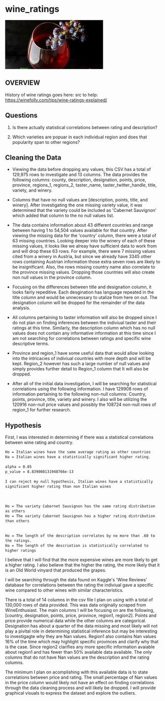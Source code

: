 # wine_ratings

![picture](images/vino.jpeg)

## OVERVIEW

History of wine ratings goes here: 
src to help: https://winefolly.com/tips/wine-ratings-explained/


## Questions
1. Is there actually statistical correlations between rating and description?

2. Which varieties are popuar in each individual region and does that popularity span to other regions?

## Cleaning the Data
* Viewing the data before dropping any values, this CSV has a total of 129,975 rows to investigate and 13 columns. The data provides the following columns: county, description, designation, points, price, province, regions_1, regions_2, taster_name, taster_twitter_handle, title, variety, and winery. 

* Columns that have no null values are [description, points, title, and winery]. After investigating the one missing variety value, it was determined that the variety could be included as 'Cabernet Sauvignon' which added that column to the no null values list. 

* The data contains information about 43 different countries and range between having 1 to 54,504 values available for that country. After viewing the missing data for the 'country' column, there were a total of 63 missing countries. Looking deeper into the winery of each of these missing values, it looks like we alreay have sufficient data to work from and will drop these 63 rows. For example, there were 7 missing values cited from a winery in Austria, but since we already have 3345 other rows containing Austrian information those extra seven rows are likely to be insignificant. Also, the rows missing country name also correlate to the province missing values. Dropping those countries will also create non null values in the province column. 

* Focusing on the differences between title and designation column, it looks fairly repeditive. Each desgination has language repeated in the title column and would be unnecessary to utalize from here on out. The designation column will be dropped for the remainder of the data analysis. 

* All columns pertaining to taster information will also be dropped since I do not plan on finding inferences between the indiviual taster and their ratings at this time. Similarly, the description column which has no null values does not contain any informative information at this time since I am not searching for correlations between ratings and specific wine descriptive terms.

* Province and region_1 have some useful data that would allow looking into the intricacies of indiviual countries with more depth and will be kept. Region_2 however has such a large number of null values and simply provides further detail to Region_1 column that It will also be dropped. 

* After all of the initial data investigation, I will be searching for statistical correlations using the following information. I have 129908 rows of information pertaining to the following non-null columns: Country, points, province, title, variety and winery. I also will be utilizing the 120916 non-null price values and possibly the 108724 non-null rows of region_1 for further research. 



## Hypothesis

First, I was interested in determining if there was a statistical correlations between wine rating and country. 



    Ho = Italian wines have the same average rating as other countries
    Ha = Italian wines have a statistically significant higher rating. 

    alpha = 0.05
    p_value = 8.839008131948766e-13

    I can reject my null hypothesis, Italian wines have a statistically significant higher rating than non Italian wines



    Ho = The variety Cabernet Sauvignon has the same rating distribution as others
    Ho = The variety Cabernet Sauvignon has a higher rating distribution than others


    Ho = The length of the description correlates by no more than .60 to the ratings.
    Ha = The length of the descriotion is statistically correlated to higher ratings








I believe that I will find that the more expensive wines are more likely to get a higher rating. I also believe that the higher the rating, the more likely that it is an Old World vinyard that produced the grapes. 

I will be searching through the data found on Kaggle's 'Wine Reviews' database for correlations between the rating the indiviual gave a specific wine compared to other wines with similar characteristics. 

There is a total of 14 columns in the csv file I plan on using with a total of 130,000 rows of data provided. This was data originally scraped from WineEnthusiast. The main columns I will be focusing on are the following, [country, designation, points, price, province, region1, region2]. Points and price provide numerical data while the other columns are categorical. Designation has about a quarter of the data missing and most likely will not play a pivital role in determining statistical inference but may be interesting to investigagte why they are Nan values. Region1 also contains Nan values 16% of the time which may highlight specific provinces and clarify why that is the case. Since region2 clarifies any more specific information avaiable about region1 and has fewer than 50% available data available. 
The only columns that do not have Nan values are the description and the rating columns. 

The minimum I plan on acomplishing with this available data is to state correlations between price and rating. The small percentage of Nan values in the price column would likely not have an effect on finding correlations through the data cleaning process and will likely be dropped. I will provide graphical visuals to express the dataset and explore the outliers. 

